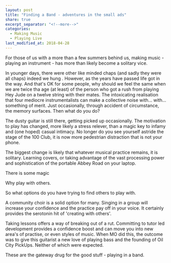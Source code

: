 ```yaml
---
layout: post
title: "Finding a Band - adventures in the small ads"
share: true
excerpt_separator: "<!--more-->"
categories:
  - Making Music
  - Playing Live
last_modified_at: 2018-04-28
---
```

For those of us with a more than a few summers behind us, making music - playing an instrument - has more than likely become a solitary vice. 

In younger days, there were other like minded chaps (and sadly they were all chaps) indeed we hung . However, as the years have passed life got in the way. And that's OK for some people, why should we feel the same when we are twice tha age (at least) of the person who got a rush from playing Hey Jude on a twelve string with their mates. The intoxicating realisation that four mediocre instrumentalists can make a collective noise with... with... something of merit. Just occasionally, through accident of circumstance, the memory surfaces. Then what do you do?  
 
<!--more-->
The dusty guitar is still there, getting picked up occasionally. The motivation to play has changed, more likely a stress relever, than a magic key to infamy and (one hoped) casual intimacy. No longer do you see yourself astride the stage of the 100 Club, it is now more pedestrian distraction that is not your phone. 

The biggest change is likely that whatever musical practice remains, it is solitary. Learning covers, or taking advantage of the vast processing power and sophistication of the portable Abbey Road on your laptop. 

There is some magic 

Why play with others. 


So what options do you have trying to find others to play with. 

A community choir is a solid option for many. Singing in a group will increase your confidence and the practice pay off in your voice. It certainly provides the serotonin hit of 'creating with others'. 

Taking lessons offers a way of breaking out of a rut.  Committing to tutor led development provides a confidence boost and can move you into new area's of practise, or even styles of music. When MO did this, the outcome was to give this guitarist a new love of playing bass and the founding of Oil City PickUps. Neither of which were expected.

These are the gateway drug for the good stuff - playing in a band. 




